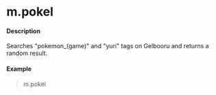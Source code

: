 # m.pokel

#### Description

Searches "pokemon_(game)" and "yuri" tags on Gelbooru and returns a random result.

#### Example

> m.pokel
